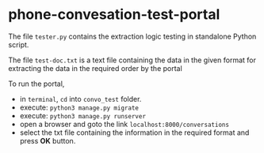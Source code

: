 # phone-convesation-test-portal
The file `tester.py` contains the extraction logic testing in standalone Python script.

The file `test-doc.txt` is a text file containing the data in the given format for extracting the data
in the required order by the portal

To run the portal,
  * in `terminal`, `cd` into `convo_test` folder.
  * execute: `python3 manage.py migrate`
  * execute: `python3 manage.py runserver`
  * open a browser and goto the link `localhost:8000/conversations`
  * select the txt file containing the information in the required format and press **OK** button.
